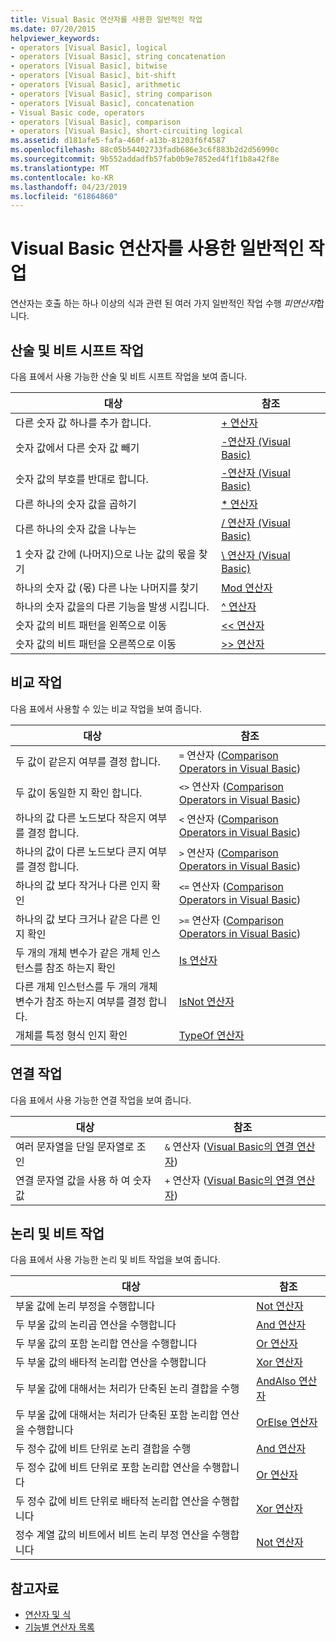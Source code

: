 ```yaml
---
title: Visual Basic 연산자를 사용한 일반적인 작업
ms.date: 07/20/2015
helpviewer_keywords:
- operators [Visual Basic], logical
- operators [Visual Basic], string concatenation
- operators [Visual Basic], bitwise
- operators [Visual Basic], bit-shift
- operators [Visual Basic], arithmetic
- operators [Visual Basic], string comparison
- operators [Visual Basic], concatenation
- Visual Basic code, operators
- operators [Visual Basic], comparison
- operators [Visual Basic], short-circuiting logical
ms.assetid: d181afe5-fafa-460f-a13b-81203f6f4587
ms.openlocfilehash: 88c05b54402733fadb686e3c6f883b2d2d56990c
ms.sourcegitcommit: 9b552addadfb57fab0b9e7852ed4f1f1b8a42f8e
ms.translationtype: MT
ms.contentlocale: ko-KR
ms.lasthandoff: 04/23/2019
ms.locfileid: "61864860"
---
```

# <a name="common-tasks-performed-with-visual-basic-operators"></a>Visual Basic 연산자를 사용한 일반적인 작업
연산자는 호출 하는 하나 이상의 식과 관련 된 여러 가지 일반적인 작업 수행 *피연산자*합니다.  
  
## <a name="arithmetic-and-bit-shift-tasks"></a>산술 및 비트 시프트 작업  
 다음 표에서 사용 가능한 산술 및 비트 시프트 작업을 보여 줍니다.  
  
|대상|참조|  
|---|---|  
|다른 숫자 값 하나를 추가 합니다.|[+ 연산자](../../../../visual-basic/language-reference/operators/addition-operator.md)|  
|숫자 값에서 다른 숫자 값 빼기|[-연산자 (Visual Basic)](../../../../visual-basic/language-reference/operators/subtraction-operator.md)|  
|숫자 값의 부호를 반대로 합니다.|[-연산자 (Visual Basic)](../../../../visual-basic/language-reference/operators/subtraction-operator.md)|  
|다른 하나의 숫자 값을 곱하기|[* 연산자](../../../../visual-basic/language-reference/operators/multiplication-operator.md)|  
|다른 하나의 숫자 값을 나누는|[/ 연산자 (Visual Basic)](../../../../visual-basic/language-reference/operators/floating-point-division-operator.md)|  
|1 숫자 값 간에 (나머지)으로 나눈 값의 몫을 찾기|[\ 연산자 (Visual Basic)](../../../../visual-basic/language-reference/operators/integer-division-operator.md)|  
|하나의 숫자 값 (몫) 다른 나눈 나머지를 찾기|[Mod 연산자](../../../../visual-basic/language-reference/operators/mod-operator.md)|  
|하나의 숫자 값을의 다른 기능을 발생 시킵니다.|[^ 연산자](../../../../visual-basic/language-reference/operators/exponentiation-operator.md)|  
|숫자 값의 비트 패턴을 왼쪽으로 이동|[<\< 연산자](../../../../visual-basic/language-reference/operators/left-shift-operator.md)|  
|숫자 값의 비트 패턴을 오른쪽으로 이동|[>> 연산자](../../../../visual-basic/language-reference/operators/right-shift-operator.md)|  
  
## <a name="comparison-tasks"></a>비교 작업  
 다음 표에서 사용할 수 있는 비교 작업을 보여 줍니다.  
  
|대상|참조|  
|---|---|  
|두 값이 같은지 여부를 결정 합니다.|`=` 연산자 ([Comparison Operators in Visual Basic](../../../../visual-basic/programming-guide/language-features/operators-and-expressions/comparison-operators.md))|  
|두 값이 동일한 지 확인 합니다.|`<>` 연산자 ([Comparison Operators in Visual Basic](../../../../visual-basic/programming-guide/language-features/operators-and-expressions/comparison-operators.md))|  
|하나의 값 다른 노드보다 작은지 여부를 결정 합니다.|`<` 연산자 ([Comparison Operators in Visual Basic](../../../../visual-basic/programming-guide/language-features/operators-and-expressions/comparison-operators.md))|  
|하나의 값이 다른 노드보다 큰지 여부를 결정 합니다.|`>` 연산자 ([Comparison Operators in Visual Basic](../../../../visual-basic/programming-guide/language-features/operators-and-expressions/comparison-operators.md))|  
|하나의 값 보다 작거나 다른 인지 확인|`<=` 연산자 ([Comparison Operators in Visual Basic](../../../../visual-basic/programming-guide/language-features/operators-and-expressions/comparison-operators.md))|  
|하나의 값 보다 크거나 같은 다른 인지 확인|`>=` 연산자 ([Comparison Operators in Visual Basic](../../../../visual-basic/programming-guide/language-features/operators-and-expressions/comparison-operators.md))|  
|두 개의 개체 변수가 같은 개체 인스턴스를 참조 하는지 확인|[Is 연산자](../../../../visual-basic/language-reference/operators/is-operator.md)|  
|다른 개체 인스턴스를 두 개의 개체 변수가 참조 하는지 여부를 결정 합니다.|[IsNot 연산자](../../../../visual-basic/language-reference/operators/isnot-operator.md)|  
|개체를 특정 형식 인지 확인|[TypeOf 연산자](../../../../visual-basic/language-reference/operators/typeof-operator.md)|  
  
## <a name="concatenation-tasks"></a>연결 작업  
 다음 표에서 사용 가능한 연결 작업을 보여 줍니다.  
  
|대상|참조|  
|---|---|  
|여러 문자열을 단일 문자열로 조인|`&` 연산자 ([Visual Basic의 연결 연산자](../../../../visual-basic/programming-guide/language-features/operators-and-expressions/concatenation-operators.md))|  
|연결 문자열 값을 사용 하 여 숫자 값|`+` 연산자 ([Visual Basic의 연결 연산자](../../../../visual-basic/programming-guide/language-features/operators-and-expressions/concatenation-operators.md))|  
  
## <a name="logical-and-bitwise-tasks"></a>논리 및 비트 작업  
 다음 표에서 사용 가능한 논리 및 비트 작업을 보여 줍니다.  
  
|대상|참조|  
|---|---|  
|부울 값에 논리 부정을 수행합니다|[Not 연산자](../../../../visual-basic/language-reference/operators/not-operator.md)|  
|두 부울 값의 논리곱 연산을 수행합니다|[And 연산자](../../../../visual-basic/language-reference/operators/and-operator.md)|  
|두 부울 값의 포함 논리합 연산을 수행합니다|[Or 연산자](../../../../visual-basic/language-reference/operators/or-operator.md)|  
|두 부울 값의 배타적 논리합 연산을 수행합니다|[Xor 연산자](../../../../visual-basic/language-reference/operators/xor-operator.md)|  
|두 부울 값에 대해서는 처리가 단축된 논리 결합을 수행|[AndAlso 연산자](../../../../visual-basic/language-reference/operators/andalso-operator.md)|  
|두 부울 값에 대해서는 처리가 단축된 포함 논리합 연산을 수행합니다|[OrElse 연산자](../../../../visual-basic/language-reference/operators/orelse-operator.md)|  
|두 정수 값에 비트 단위로 논리 결합을 수행|[And 연산자](../../../../visual-basic/language-reference/operators/and-operator.md)|  
|두 정수 값에 비트 단위로 포함 논리합 연산을 수행합니다|[Or 연산자](../../../../visual-basic/language-reference/operators/or-operator.md)|  
|두 정수 값에 비트 단위로 배타적 논리합 연산을 수행합니다|[Xor 연산자](../../../../visual-basic/language-reference/operators/xor-operator.md)|  
|정수 계열 값의 비트에서 비트 논리 부정 연산을 수행합니다|[Not 연산자](../../../../visual-basic/language-reference/operators/not-operator.md)|  
  
## <a name="see-also"></a>참고자료

- [연산자 및 식](../../../../visual-basic/programming-guide/language-features/operators-and-expressions/index.md)
- [기능별 연산자 목록](../../../../visual-basic/language-reference/operators/operators-listed-by-functionality.md)
